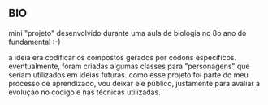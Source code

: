 ## BIO 

mini "projeto" desenvolvido durante uma aula de biologia no 8o ano do fundamental :-)

a ideia era codificar os compostos gerados por códons específicos. eventualmente, foram criadas algumas classes para "personagens" que seriam utilizados em ideias futuras. como esse projeto foi parte do meu processo de aprendizado, vou deixar ele público, justamente para avaliar a evolução no código e nas técnicas utilizadas.

